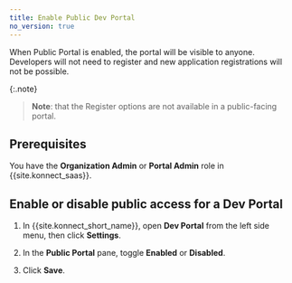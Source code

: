 ```yaml
---
title: Enable Public Dev Portal
no_version: true
---
```


When Public Portal is enabled, the portal will be visible to anyone. Developers will not need to register and new application registrations will not be possible.

{:.note}
> **Note**: that the Register options are not available in a public-facing portal.

## Prerequisites
You have the **Organization Admin** or **Portal Admin** role in {{site.konnect_saas}}.

## Enable or disable public access for a Dev Portal

1. In {{site.konnect_short_name}}, open **Dev Portal** from the left side menu, then click **Settings**.

2. In the **Public Portal** pane, toggle **Enabled** or **Disabled**.

3. Click **Save**.
